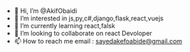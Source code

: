 - 👋 Hi, I’m @AkifObaidi
- 👀 I’m interested in js,py,c#,django,flask,react,vuejs
- 🌱 I’m currently learning react,falsk
- 💞️ I’m looking to collaborate on react Devoloper
- 📫 How to reach me email : sayedakefoabide@gmail.com

<!---
AkifObaidi/AkifObaidi is a ✨ special ✨ repository because its `README.md` (this file) appears on your GitHub profile.
You can click the Preview link to take a look at your changes.
--->
